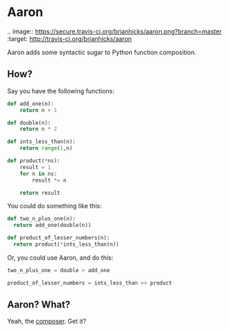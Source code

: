 # Aaron

.. image:: https://secure.travis-ci.org/brianhicks/aaron.png?branch=master
   :target: http://travis-ci.org/brianhicks/aaron

Aaron adds some syntactic sugar to Python function composition.

## How?

Say you have the following functions:

```python
def add_one(n):
    return n + 1

def double(n):
    return n * 2

def ints_less_than(n):
    return range(1,n)

def product(*ns):
    result = 1
    for n in ns:
        result *= n

    return result
```

You could do something like this:

```python
def two_n_plus_one(n):
  return add_one(double(n))

def product_of_lesser_numbers(n):
  return product(*ints_less_than(n))
```

Or, you could use Aaron, and do this:

```python
two_n_plus_one = double > add_one

product_of_lesser_numbers = ints_less_than >> product
```

## Aaron? What?

Yeah, the [composer](http://en.wikipedia.org/wiki/Aaron_Copland). Get it?

